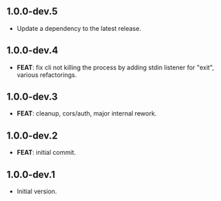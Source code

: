 ## 1.0.0-dev.5

 - Update a dependency to the latest release.

## 1.0.0-dev.4

 - **FEAT**: fix cli not killing the process by adding stdin listener for "exit", various refactorings.

## 1.0.0-dev.3

 - **FEAT**: cleanup, cors/auth, major internal rework.

## 1.0.0-dev.2

 - **FEAT**: initial commit.

## 1.0.0-dev.1

- Initial version.
